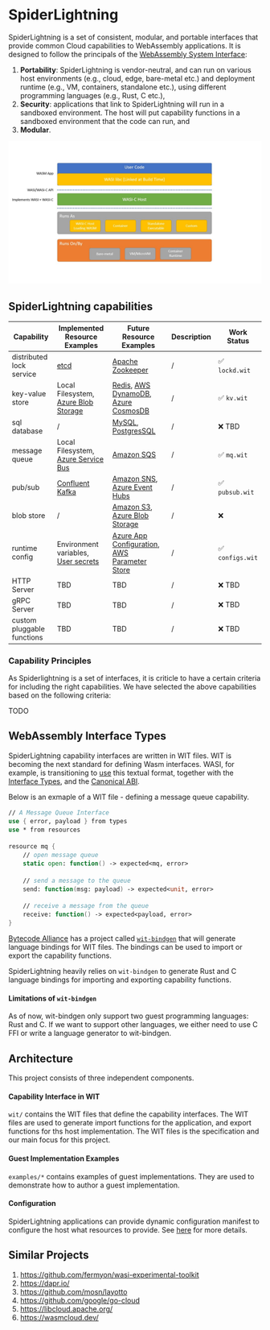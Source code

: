 # SpiderLightning

SpiderLightning is a set of consistent, modular, and portable interfaces that provide common Cloud capabilities to WebAssembly applications. It is designed to follow the principals of the [WebAssembly System Interface](https://wasi.dev/):
1. **Portability**: SpiderLightning is vendor-neutral, and can run on various host environments (e.g., cloud, edge, bare-metal etc.) and deployment runtime (e.g., VM, containers, standalone etc.), using different programming languages (e.g., Rust, C etc.),
2. **Security**: applications that link to SpiderLightning will run in a sandboxed environment. The host will put capability functions in a sandboxed environment that the code can run, and
3. **Modular**.

![Diagram](./images/primer0.jpg)


## SpiderLightning capabilities

| Capability                 | Implemented Resource Examples                                                                                                             | Future Resource Examples                                                                                                                                                                                             | Description | Work Status     |
| -------------------------- | ----------------------------------------------------------------------------------------------------------------------------------------- | -------------------------------------------------------------------------------------------------------------------------------------------------------------------------------------------------------------------- | ----------- | --------------- |
| distributed lock service   | [etcd](https://etcd.io/)                                                                                                                  | [Apache Zookeeper](https://zookeeper.apache.org/)                                                                                                                                                                    | /           | ✅ `lockd.wit`   |
| key-value store            | Local Filesystem, [Azure Blob Storage](https://azure.microsoft.com/services/storage/blobs)                                                | [Redis](https://redis.io/), [AWS DynamoDB](https://aws.amazon.com/dynamodb/), [Azure CosmosDB](https://azure.microsoft.com/en-us/services/cosmos-db/)                                                                | /           | ✅ `kv.wit`      |
| sql database               | /                                                                                                                                         | [MySQL](https://www.mysql.com/), [PostgresSQL](https://www.postgresql.org/)                                                                                                                                          | /           | ❌ TBD           |
| message queue              | Local Filesystem, [Azure Service Bus](https://azure.microsoft.com/services/service-bus/)                                                  | [Amazon SQS](https://aws.amazon.com/sqs/)                                                                                                                                                                            | /           | ✅ `mq.wit`      |
| pub/sub                    | [Confluent Kafka](https://kafka.apache.org/)                                                                                              | [Amazon SNS](https://aws.amazon.com/sns/), [Azure Event Hubs](https://azure.microsoft.com/services/event-hubs/)                                                                                                      | /           | ✅ `pubsub.wit`  |
| blob store                 | /                                                                                                                                         | [Amazon S3](https://aws.amazon.com/s3/), [Azure Blob Storage](https://azure.microsoft.com/services/storage/blobs)                                                                                                    | /           | ❌               |
| runtime config             | Environment variables, [User secrets](https://docs.microsoft.com/en-us/aspnet/core/security/app-secrets?view=aspnetcore-6.0&tabs=windows) | [Azure App Configuration](https://docs.microsoft.com/en-us/azure/azure-app-configuration/), [AWS Parameter Store](https://docs.aws.amazon.com/systems-manager/latest/userguide/systems-manager-parameter-store.html) | /           | ✅ `configs.wit` |
| HTTP Server                | TBD                                                                                                                                       | TBD                                                                                                                                                                                                                  | /           | ❌ TBD           |
| gRPC Server                | TBD                                                                                                                                       | TBD                                                                                                                                                                                                                  | /           | ❌ TBD           |
| custom pluggable functions | TBD                                                                                                                                       | TBD                                                                                                                                                                                                                  | /           | ❌ TBD           |

### Capability Principles
As Spiderlightning is a set of interfaces, it is criticle to have a certain criteria for including the right capabilities. We have selected the above capabilities based on the following criteria:

TODO

## WebAssembly Interface Types
SpiderLightning capability interfaces are written in WIT files. WIT is becoming the next standard for defining Wasm interfaces. WASI, for example, is transitioning to [use](https://github.com/bytecodealliance/wit-bindgen/blob/32e63116d469d8046727fae3c1333a7d35d0c5d3/tests/codegen/wasi-next/wasi_next.wit) this textual format, together with the [Interface Types](https://github.com/WebAssembly/interface-types/blob/main/proposals/interface-types/Explainer.md), and the [Canonical ABI](https://github.com/WebAssembly/interface-types/pull/140). 

Below is an exmaple of a WIT file - defining a message queue capability.
```fsharp
// A Message Queue Interface
use { error, payload } from types
use * from resources

resource mq {
    // open message queue
    static open: function() -> expected<mq, error>

    // send a message to the queue
    send: function(msg: payload) -> expected<unit, error> 

    // receive a message from the queue
    receive: function() -> expected<payload, error>
}
```

[Bytecode Alliance](https://bytecodealliance.org/) has a project called [`wit-bindgen`](https://github.com/bytecodealliance/wit-bindgen) that will generate language bindings for WIT files. The bindings can be used to import or export the capability functions.

SpiderLightning heavily relies on `wit-bindgen` to generate Rust and C language bindings for importing and exporting capability functions. 

#### Limitations of `wit-bindgen`
As of now, wit-bindgen only support two guest programming languages: Rust and C. If we want to support other languages, we either need to use C FFI or write a language generator to wit-bindgen.

## Architecture

This project consists of three independent components.

#### Capability Interface in WIT

`wit/` contains the WIT files that define the capability interfaces. The WIT files are used to generate import functions for the application, and export functions for ths host implementation. The WIT files is the specification and our main focus for this project. 

#### Guest Implementation Examples

`examples/*` contains examples of guest implementations. They are used to demonstrate how to author a guest implementation.

#### Configuration

SpiderLightning applications can provide dynamic configuration manifest to configure the host what resources to provide. See [here](https://github.com/deislabs/spiderlightning/issues/23) for more details.


## Similar Projects
1. https://github.com/fermyon/wasi-experimental-toolkit
2. https://dapr.io/
3. https://github.com/mosn/layotto
4. https://github.com/google/go-cloud
5. https://libcloud.apache.org/
6. https://wasmcloud.dev/
